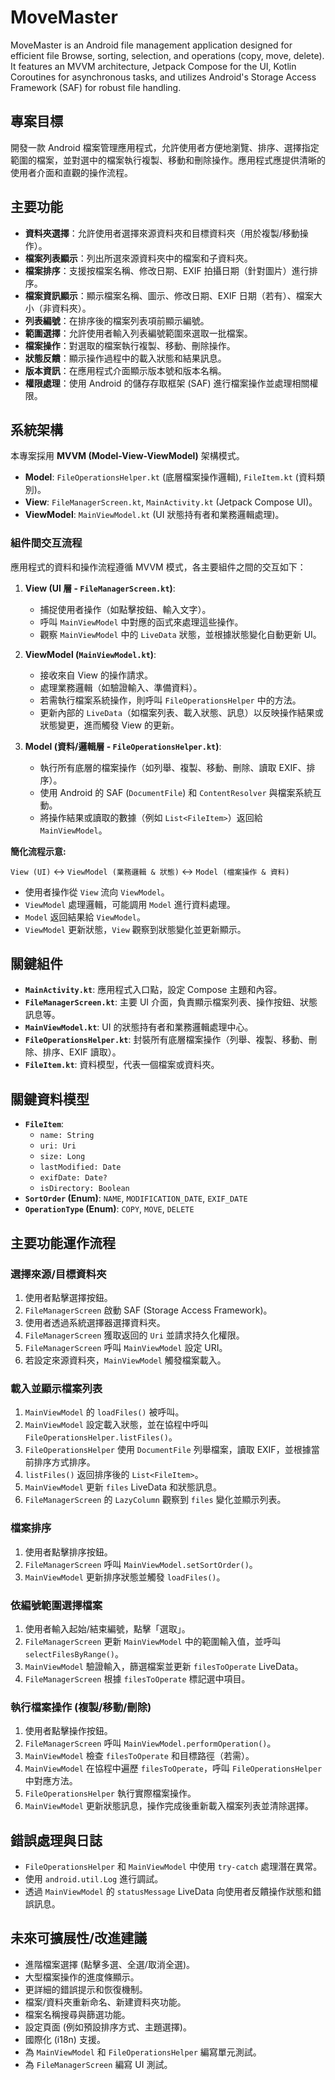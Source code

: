 # MoveMaster

MoveMaster is an Android file management application designed for efficient file Browse, sorting, selection, and operations (copy, move, delete). It features an MVVM architecture, Jetpack Compose for the UI, Kotlin Coroutines for asynchronous tasks, and utilizes Android's Storage Access Framework (SAF) for robust file handling.

## 專案目標

開發一款 Android 檔案管理應用程式，允許使用者方便地瀏覽、排序、選擇指定範圍的檔案，並對選中的檔案執行複製、移動和刪除操作。應用程式應提供清晰的使用者介面和直觀的操作流程。

## 主要功能

* **資料夾選擇**：允許使用者選擇來源資料夾和目標資料夾（用於複製/移動操作）。
* **檔案列表顯示**：列出所選來源資料夾中的檔案和子資料夾。
* **檔案排序**：支援按檔案名稱、修改日期、EXIF 拍攝日期（針對圖片）進行排序。
* **檔案資訊顯示**：顯示檔案名稱、圖示、修改日期、EXIF 日期（若有）、檔案大小（非資料夾）。
* **列表編號**：在排序後的檔案列表項前顯示編號。
* **範圍選擇**：允許使用者輸入列表編號範圍來選取一批檔案。
* **檔案操作**：對選取的檔案執行複製、移動、刪除操作。
* **狀態反饋**：顯示操作過程中的載入狀態和結果訊息。
* **版本資訊**：在應用程式介面顯示版本號和版本名稱。
* **權限處理**：使用 Android 的儲存存取框架 (SAF) 進行檔案操作並處理相關權限。

## 系統架構

本專案採用 **MVVM (Model-View-ViewModel)** 架構模式。

* **Model**: `FileOperationsHelper.kt` (底層檔案操作邏輯), `FileItem.kt` (資料類別)。
* **View**: `FileManagerScreen.kt`, `MainActivity.kt` (Jetpack Compose UI)。
* **ViewModel**: `MainViewModel.kt` (UI 狀態持有者和業務邏輯處理)。

### 組件間交互流程

應用程式的資料和操作流程遵循 MVVM 模式，各主要組件之間的交互如下：

1.  **View (UI 層 - `FileManagerScreen.kt`)**:
    * 捕捉使用者操作（如點擊按鈕、輸入文字）。
    * 呼叫 `MainViewModel` 中對應的函式來處理這些操作。
    * 觀察 `MainViewModel` 中的 `LiveData` 狀態，並根據狀態變化自動更新 UI。

2.  **ViewModel (`MainViewModel.kt`)**:
    * 接收來自 View 的操作請求。
    * 處理業務邏輯（如驗證輸入、準備資料）。
    * 若需執行檔案系統操作，則呼叫 `FileOperationsHelper` 中的方法。
    * 更新內部的 `LiveData`（如檔案列表、載入狀態、訊息）以反映操作結果或狀態變更，進而觸發 View 的更新。

3.  **Model (資料/邏輯層 - `FileOperationsHelper.kt`)**:
    * 執行所有底層的檔案操作（如列舉、複製、移動、刪除、讀取 EXIF、排序）。
    * 使用 Android 的 SAF (`DocumentFile`) 和 `ContentResolver` 與檔案系統互動。
    * 將操作結果或讀取的數據（例如 `List<FileItem>`）返回給 `MainViewModel`。

**簡化流程示意:**

`View (UI)` <-> `ViewModel (業務邏輯 & 狀態)` <-> `Model (檔案操作 & 資料)`

* 使用者操作從 `View` 流向 `ViewModel`。
* `ViewModel` 處理邏輯，可能調用 `Model` 進行資料處理。
* `Model` 返回結果給 `ViewModel`。
* `ViewModel` 更新狀態，`View` 觀察到狀態變化並更新顯示。

## 關鍵組件

* **`MainActivity.kt`**: 應用程式入口點，設定 Compose 主題和內容。
* **`FileManagerScreen.kt`**: 主要 UI 介面，負責顯示檔案列表、操作按鈕、狀態訊息等。
* **`MainViewModel.kt`**: UI 的狀態持有者和業務邏輯處理中心。
* **`FileOperationsHelper.kt`**: 封裝所有底層檔案操作（列舉、複製、移動、刪除、排序、EXIF 讀取）。
* **`FileItem.kt`**: 資料模型，代表一個檔案或資料夾。

## 關鍵資料模型

* **`FileItem`**:
    * `name: String`
    * `uri: Uri`
    * `size: Long`
    * `lastModified: Date`
    * `exifDate: Date?`
    * `isDirectory: Boolean`
* **`SortOrder` (Enum)**: `NAME`, `MODIFICATION_DATE`, `EXIF_DATE`
* **`OperationType` (Enum)**: `COPY`, `MOVE`, `DELETE`

## 主要功能運作流程

### 選擇來源/目標資料夾
1.  使用者點擊選擇按鈕。
2.  `FileManagerScreen` 啟動 SAF (Storage Access Framework)。
3.  使用者透過系統選擇器選擇資料夾。
4.  `FileManagerScreen` 獲取返回的 `Uri` 並請求持久化權限。
5.  `FileManagerScreen` 呼叫 `MainViewModel` 設定 URI。
6.  若設定來源資料夾，`MainViewModel` 觸發檔案載入。

### 載入並顯示檔案列表
1.  `MainViewModel` 的 `loadFiles()` 被呼叫。
2.  `MainViewModel` 設定載入狀態，並在協程中呼叫 `FileOperationsHelper.listFiles()`。
3.  `FileOperationsHelper` 使用 `DocumentFile` 列舉檔案，讀取 EXIF，並根據當前排序方式排序。
4.  `listFiles()` 返回排序後的 `List<FileItem>`。
5.  `MainViewModel` 更新 `files` LiveData 和狀態訊息。
6.  `FileManagerScreen` 的 `LazyColumn` 觀察到 `files` 變化並顯示列表。

### 檔案排序
1.  使用者點擊排序按鈕。
2.  `FileManagerScreen` 呼叫 `MainViewModel.setSortOrder()`。
3.  `MainViewModel` 更新排序狀態並觸發 `loadFiles()`。

### 依編號範圍選擇檔案
1.  使用者輸入起始/結束編號，點擊「選取」。
2.  `FileManagerScreen` 更新 `MainViewModel` 中的範圍輸入值，並呼叫 `selectFilesByRange()`。
3.  `MainViewModel` 驗證輸入，篩選檔案並更新 `filesToOperate` LiveData。
4.  `FileManagerScreen` 根據 `filesToOperate` 標記選中項目。

### 執行檔案操作 (複製/移動/刪除)
1.  使用者點擊操作按鈕。
2.  `FileManagerScreen` 呼叫 `MainViewModel.performOperation()`。
3.  `MainViewModel` 檢查 `filesToOperate` 和目標路徑（若需）。
4.  `MainViewModel` 在協程中遍歷 `filesToOperate`，呼叫 `FileOperationsHelper` 中對應方法。
5.  `FileOperationsHelper` 執行實際檔案操作。
6.  `MainViewModel` 更新狀態訊息，操作完成後重新載入檔案列表並清除選擇。

## 錯誤處理與日誌
* `FileOperationsHelper` 和 `MainViewModel` 中使用 `try-catch` 處理潛在異常。
* 使用 `android.util.Log` 進行調試。
* 透過 `MainViewModel` 的 `statusMessage` LiveData 向使用者反饋操作狀態和錯誤訊息。

## 未來可擴展性/改進建議
* 進階檔案選擇 (點擊多選、全選/取消全選)。
* 大型檔案操作的進度條顯示。
* 更詳細的錯誤提示和恢復機制。
* 檔案/資料夾重新命名、新建資料夾功能。
* 檔案名稱搜尋與篩選功能。
* 設定頁面 (例如預設排序方式、主題選擇)。
* 國際化 (i18n) 支援。
* 為 `MainViewModel` 和 `FileOperationsHelper` 編寫單元測試。
* 為 `FileManagerScreen` 編寫 UI 測試。
